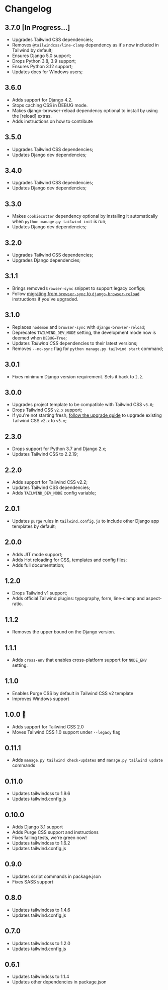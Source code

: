 # Changelog

## 3.7.0 [In Progress...]
- Upgrades Tailwind CSS dependencies;
- Removes `@tailwindcss/line-clamp` dependency as it's now included in Tailwind by default;
- Ensures Django 5.0 support;
- Drops Python 3.8, 3.9 support;
- Ensures Python 3.12 support;
- Updates docs for Windows users;


## 3.6.0
- Adds support for Django 4.2.
- Stops caching CSS in DEBUG mode.
- Makes django-browser-reload dependency optional to install by using the [reload] extras.
- Adds instructions on how to contribute

## 3.5.0
- Upgrades Tailwind CSS dependencies;
- Updates Django dev dependencies;

## 3.4.0
- Upgrades Tailwind CSS dependencies;
- Updates Django dev dependencies;

## 3.3.0
- Makes `cookiecutter` dependency optional by installing it automatically when `python manage.py tailwind init` is run;
- Updates Django dev dependencies;

## 3.2.0
- Upgrades Tailwind CSS dependencies;
- Upgrades Django dependencies;

## 3.1.1

- Brings removed `browser-sync` snippet to support legacy configs;
- Follow [migrating from `browser-sync` to `django-browser-reload`](./docs/django_browser_reload.md) instructions if you've upgraded.

## 3.1.0

- Replaces `nodemon` and `browser-sync` with `django-browser-reload`;
- Deprecates `TAILWIND_DEV_MODE` setting, the development mode now is deemed when `DEBUG=True`;
- Updates *Tailwind CSS* dependencies to their latest versions;
- Removes `--no-sync` flag for `python manage.py tailwind start` command;

## 3.0.1

- Fixes minimum Django version requirement. Sets it back to `2.2`.

## 3.0.0

- Upgrades project template to be compatible with Tailwind CSS `v3.0`;
- Drops Tailwind CSS `v2.x` support;
- If you're not starting fresh, [follow the upgrade guide](https://tailwindcss.com/docs/upgrade-guide) to upgrade existing Tailwind CSS `v2.x` to `v3.x`;

## 2.3.0

- Drops support for Python 3.7 and Django 2.x;
- Updates Tailwind CSS to 2.2.19;

## 2.2.0

- Adds support for Tailwind CSS v2.2;
- Updates Tailwind CSS dependencies;
- Adds `TAILWIND_DEV_MODE` config variable;

## 2.0.1

- Updates `purge` rules in `tailwind.config.js` to include other Django app templates by default;

## 2.0.0

- Adds JIT mode support;
- Adds Hot reloading for CSS, templates and config files;
- Adds full documentation;

## 1.2.0

- Drops Tailwind v1 support;
- Adds official Tailwind plugins: typography, form, line-clamp and aspect-ratio.

## 1.1.2

- Removes the upper bound on the Django version.

## 1.1.1

- Adds `cross-env` that enables cross-platform support for `NODE_ENV` setting.

## 1.1.0

- Enables Purge CSS by default in Tailwind CSS v2 template
- Improves Windows support

## 1.0.0 🎉

- Adds support for Tailwind CSS 2.0
- Moves Tailwind CSS 1.0 support under `--legacy` flag

## 0.11.1

- Adds `manage.py tailwind check-updates` and `manage.py tailwind update` commands

## 0.11.0

- Updates tailwindcss to 1.9.6
- Updates tailwind.config.js

## 0.10.0

- Adds Django 3.1 support
- Adds Purge CSS support and instructions
- Fixes failing tests, we're green now!
- Updates tailwindcss to 1.6.2
- Updates tailwind.config.js

## 0.9.0

- Updates script commands in package.json
- Fixes SASS support

## 0.8.0

- Updates tailwindcss to 1.4.6
- Updates tailwind.config.js

## 0.7.0

- Updates tailwindcss to 1.2.0
- Updates tailwind.config.js

## 0.6.1

- Updates tailwindcss to 1.1.4
- Updates other dependencies in package.json
